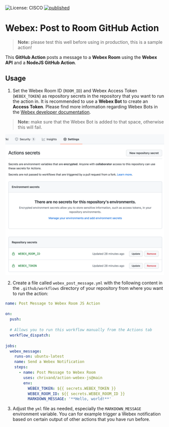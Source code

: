 ![License: CISCO](https://img.shields.io/badge/License-CISCO-blue.svg)
[![published](https://static.production.devnetcloud.com/codeexchange/assets/images/devnet-published.svg)](https://developer.cisco.com/codeexchange/github/repo/chrivand/action-webex-js)

# Webex: Post to Room GitHub Action

> **Note:** please test this well before using in production, this is a sample action!

This **GitHub Action** posts a message to a **Webex Room** using the **Webex API** and a **NodeJS GitHub Action**. 

## Usage

1. Set the Webex Room ID (`ROOM_ID`) and Webex Access Token (`WEBEX_TOKEN`) as repository secrets in the repository that you want to run the action in. It is recommended to use a **Webex Bot** to create an **Access Token**. Please find more information regarding Webex Bots in the [Webex developer documentation](https://developer.webex.com/docs/bots).

> **Note:** make sure that the Webex Bot is added to that space, otherwise this will fail.

![](env_vars.png)

2. Create a file called `webex_post_message.yml` with the following content in the `.github/workflows` directory of your repository from where you want to run the action:

```yml
name: Post Message to Webex Room JS Action

on: 
  push:

  # Allows you to run this workflow manually from the Actions tab
  workflow_dispatch:

jobs:
  webex_message:
    runs-on: ubuntu-latest
    name: Send a Webex Notification
    steps:
      - name: Post Message to Webex Room
        uses: chrivand/action-webex-js@main
        env:
          WEBEX_TOKEN: ${{ secrets.WEBEX_TOKEN }}
          WEBEX_ROOM_ID: ${{ secrets.WEBEX_ROOM_ID }}
          MARKDOWN_MESSAGE: '**Hello, world!**'
```          

3. Adjust the `yml` file as needed, especially the `MARKDOWN_MESSAGE` environment variable. You can for example trigger a Webex notification based on certain output of other actions that you have run before.
